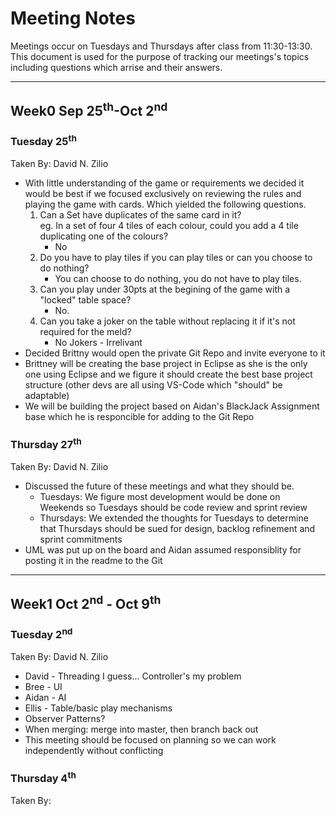 # Meeting Notes

Meetings occur on Tuesdays and Thursdays after class from 11:30-13:30.\
This document is used for the purpose of tracking our meetings's topics including questions which arrise and their answers.

---

## Week0 Sep 25<sup>th</sup>-Oct 2<sup>nd</sup>

### Tuesday 25<sup>th</sup>

Taken By: David N. Zilio

* With little understanding of the game or requirements we decided it would be best if we focused exclusively on reviewing the rules and playing the game with cards. Which yielded the following questions.
  1. Can a Set have duplicates of the same card in it?\
    eg. In a set of four 4 tiles of each colour, could you add a 4 tile duplicating one of the colours?
      * No
  2. Do you have to play tiles if you can play tiles or can you choose to do nothing?
      * You can choose to do nothing, you do not have to play tiles.
  3. Can you play under 30pts at the begining of the game with a "locked" table space?
      * No.
  4. Can you take a joker on the table without replacing it if it's not required for the meld?
      * No Jokers - Irrelivant
* Decided Brittny would open the private Git Repo and invite everyone to it
* Brittney will be creating the base project in Eclipse as she is the only one using Eclipse and we figure it should create the best base project structure (other devs are all using VS-Code which "should" be adaptable)
* We will be building the project based on Aidan's BlackJack Assignment base which he is responcible for adding to the Git Repo

### Thursday 27<sup>th</sup>

Taken By: David N. Zilio

* Discussed the future of these meetings and what they should be.
  * Tuesdays: We figure most development would be done on Weekends so Tuesdays should be code review and sprint review
  * Thursdays: We extended the thoughts for Tuesdays to determine that Thursdays should be sued for design, backlog refinement and sprint commitments
* UML was put up on the board and Aidan assumed responsiblity for posting it in the readme to the Git

---

## Week1 Oct 2<sup>nd</sup> - Oct 9<sup>th</sup>

### Tuesday 2<sup>nd</sup>

Taken By: David N. Zilio

* David - Threading I guess... Controller's my problem
* Bree - UI
* Aidan - AI
* Ellis - Table/basic play mechanisms
* Observer Patterns?
* When merging: merge into master, then branch back out
* This meeting should be focused on planning so we can work independently without conflicting

### Thursday 4<sup>th</sup>

Taken By: 
